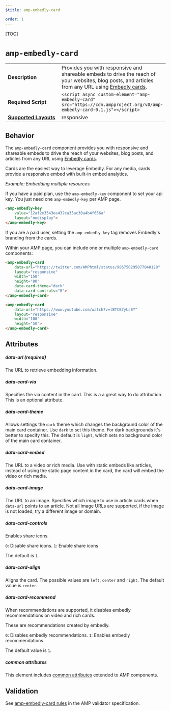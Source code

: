 ```yaml
---
$title: amp-embedly-card

order: 1
---
```


[TOC]

# <a name="`amp-embedly-card`"></a> `amp-embedly-card`

<table>
  <tr>
    <td width="40%"><strong>Description</strong></td>
    <td>Provides you with responsive and shareable embeds to drive the reach of your websites, blog posts, and articles from any URL using <a href="http://docs.embed.ly/docs/cards">Embedly cards</a>.</td>
  </tr>
  <tr>
    <td width="40%"><strong>Required Script</strong></td>
    <td><code>&lt;script async custom-element="amp-embedly-card" src="https://cdn.ampproject.org/v0/amp-embedly-card-0.1.js">&lt;/script></code></td>
  </tr>
  <tr>
    <td class="col-fourty"><strong><a href="https://www.ampproject.org/docs/guides/responsive/control_layout.html">Supported Layouts</a></strong></td>
    <td>responsive</td>
  </tr>
</table>

## Behavior

The `amp-embedly-card` component provides you with responsive and shareable embeds to drive the reach of your websites,
blog posts, and articles from any URL using <a href="http://docs.embed.ly/docs/cards">Embedly cards</a>.

Cards are the easiest way to leverage Embedly. For any media, cards provide a responsive embed with built-in embed analytics.

*Example: Embedding multiple resources*

If you have a paid plan, use the `amp-embedly-key` component to set your api key.
You just need one `amp-embedly-key` per AMP page.

```html
<amp-embedly-key
    value="12af2e3543ee432ca35ac30a4b4f656a"
    layout="nodisplay">
</amp-embedly-key>
```

If you are a paid user, setting the `amp-embedly-key` tag removes Embedly's branding from the cards.

Within your AMP page, you can include one or multiple `amp-embedly-card` components:

```html
<amp-embedly-card
    data-url="https://twitter.com/AMPhtml/status/986750295077040128"
    layout="responsive"
    width="150"
    height="80"
    data-card-theme="dark"
    data-card-controls="0">
</amp-embedly-card>

<amp-embedly-card
    data-url="https://www.youtube.com/watch?v=lBTCB7yLs8Y"
    layout="responsive"
    width="100"
    height="50">
</amp-embedly-card>
```

## Attributes

##### data-url (required)

The URL to retrieve embedding information.

##### data-card-via

Specifies the via content in the card. This is a a great way to do attribution. This is an optional attribute.

##### data-card-theme

Allows settings the `dark` theme which changes the background color of the main card container. Use `dark` to set this theme. For dark backgrounds it's better to specify this. The default is `light`, which sets no background color of the main card container.

##### data-card-embed

The URL to a video or rich media. Use with static embeds like articles, instead of using the static page content in the card, the card will embed the video or rich media.

##### data-card-image

The URL to an image. Specifies which image to use in article cards when `data-url` points to an article.
Not all image URLs are supported, if the image is not loaded, try a different image or domain.

##### data-card-controls

Enables share icons.

`0`: Disable share icons.
`1`: Enable share icons

The default is `1`.

##### data-card-align

Aligns the card. The possible values are `left`, `center` and `right`. The default value is `center`.

##### data-card-recommend

When recommendations are supported, it disables embedly recommendations on video and rich cards.

These are recommendations created by embedly.

`0`: Disables embedly recommendations.
`1`: Enables embedly recommendations.

The default value is `1`.

##### common attributes

This element includes [common attributes](https://www.ampproject.org/docs/reference/common_attributes) extended to AMP components.

## Validation
See [amp-embedly-card rules](https://github.com/ampproject/amphtml/blob/master/extensions/amp-embedly-card/validator-amp-embedly-card.protoascii) in the AMP validator specification.
